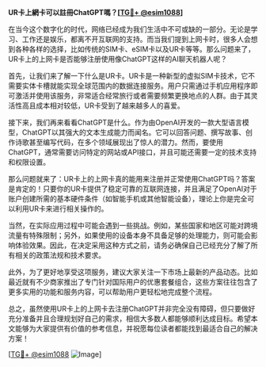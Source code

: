 **UR卡上網卡可以註冊ChatGPT嗎？[[TG💪+ @esim1088](https://t.me/s/esim1088)]**

在当今这个数字化的时代，网络已经成为我们生活中不可或缺的一部分。无论是学习、工作还是娱乐，都离不开互联网的支持。而当我们提到上网卡时，很多人会想到各种各样的选择，比如传统的SIM卡、eSIM卡以及UR卡等等。那么问题来了，UR卡上的上网卡是否能够注册使用像ChatGPT这样的AI聊天机器人呢？

首先，让我们来了解一下什么是UR卡。UR卡是一种新型的虚拟SIM卡技术，它不需要实体卡槽就能实现全球范围内的数据连接服务。用户只需通过手机应用程序即可激活并使用该服务，非常适合经常旅行或者需要频繁更换地点的人群。由于其灵活性高且成本相对较低，UR卡受到了越来越多人的喜爱。

接下来，我们再来看看ChatGPT是什么。作为由OpenAI开发的一款大型语言模型，ChatGPT以其强大的文本生成能力而闻名。它可以回答问题、撰写故事、创作诗歌甚至编写代码，在多个领域展现出了惊人的潜力。然而，要使用ChatGPT，通常需要访问特定的网站或API接口，并且可能还需要一定的技术支持和权限设置。

那么问题就来了：UR卡上的上网卡真的能用来注册并正常使用ChatGPT吗？答案是肯定的！只要你的UR卡提供了稳定可靠的互联网连接，并且满足了OpenAI对于账户创建所需的基本硬件条件（如智能手机或其他智能设备），理论上你是完全可以利用UR卡来进行相关操作的。

当然，在实际应用过程中可能会遇到一些挑战。例如，某些国家和地区可能对跨境流量有特殊限制；另外，如果使用的设备本身不具备足够的处理能力，则可能会影响体验效果。因此，在决定采用这种方式之前，请务必确保自己已经充分了解了所有相关的政策法规和技术要求。

此外，为了更好地享受这项服务，建议大家关注一下市场上最新的产品动态。比如最近就有不少商家推出了专门针对国际用户的优惠套餐组合，这些方案往往包含了更多实用的功能和服务内容，可以帮助用户更轻松地完成整个流程。

总之，虽然使用UR卡上的上网卡去注册ChatGPT并非完全没有障碍，但只要做好充分准备并且合理规划好自己的需求，相信大多数人都能够顺利达成目标。希望本文能够为大家提供有价值的参考信息，并祝愿每位读者都能找到最适合自己的解决方案！

[[TG💪+ @esim1088](https://t.me/s/esim1088) ![Image](https://i.postimg.cc/4NQfJmqS/Snipaste-2025-05-13-00-14-12.png)]